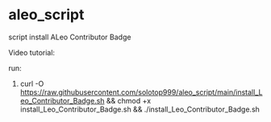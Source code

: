 # aleo_script
script install ALeo Contributor Badge

Video tutorial: 

run:
1. curl -O https://raw.githubusercontent.com/solotop999/aleo_script/main/install_Leo_Contributor_Badge.sh && chmod +x install_Leo_Contributor_Badge.sh && ./install_Leo_Contributor_Badge.sh
